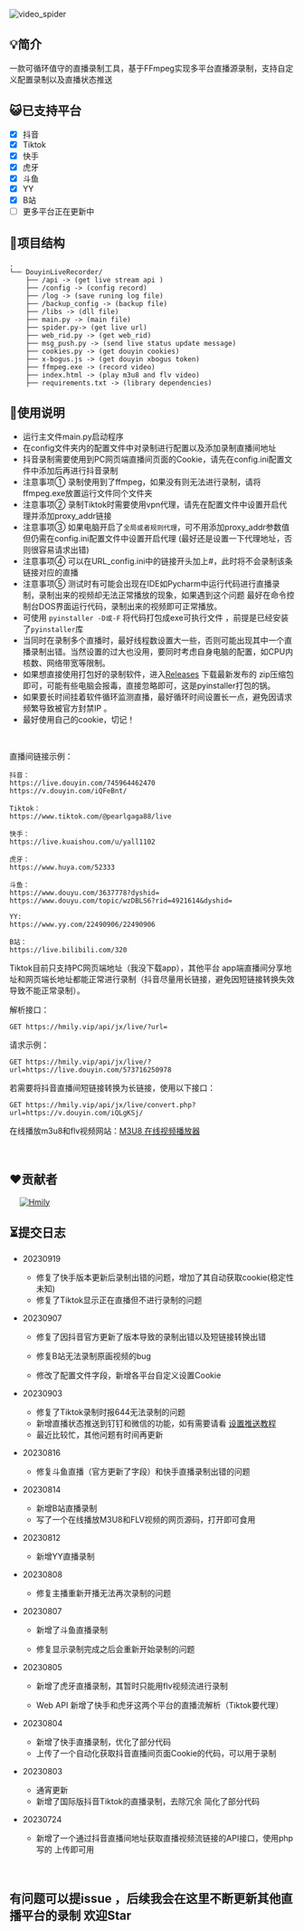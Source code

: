 ![video_spider](https://socialify.git.ci/ihmily/DouyinLiveRecorder/image?description=1&descriptionEditable=%E6%94%AF%E6%8C%81%E5%A4%9A%E4%B8%AA%E7%9B%B4%E6%92%AD%E5%B9%B3%E5%8F%B0%E5%BD%95%E5%88%B6&font=Inter&forks=1&language=1&owner=1&pattern=Circuit%20Board&stargazers=1&theme=Light)

## 💡简介

一款可循环值守的直播录制工具，基于FFmpeg实现多平台直播源录制，支持自定义配置录制以及直播状态推送

</div>

## 😺已支持平台

- [x] 抖音
- [x] Tiktok
- [x] 快手
- [x] 虎牙
- [x] 斗鱼
- [x] YY
- [x] B站
- [ ] 更多平台正在更新中

</div>

## 🎈项目结构

```
.
└── DouyinLiveRecorder/
    ├── /api -> (get live stream api )
    ├── /config -> (config record)
    ├── /log -> (save runing log file)
    ├── /backup_config -> (backup file)
    ├── /libs -> (dll file)
    ├── main.py -> (main file)
    ├── spider.py-> (get live url)
    ├── web_rid.py -> (get web_rid)
    ├── msg_push.py -> (send live status update message)
    ├── cookies.py -> (get douyin cookies)
    ├── x-bogus.js -> (get douyin xbogus token)
    ├── ffmpeg.exe -> (record video)
    ├── index.html -> (play m3u8 and flv video)
    ├── requirements.txt -> (library dependencies)
```

</div>

## 🌱使用说明

- 运行主文件main.py启动程序
- 在config文件夹内的配置文件中对录制进行配置以及添加录制直播间地址
- 抖音录制需要使用到PC网页端直播间页面的Cookie，请先在config.ini配置文件中添加后再进行抖音录制
- 注意事项① 录制使用到了ffmpeg，如果没有则无法进行录制，请将ffmpeg.exe放置运行文件同个文件夹
- 注意事项② 录制Tiktok时需要使用vpn代理，请先在配置文件中设置开启代理并添加proxy_addr链接
- 注意事项③ 如果电脑开启了`全局或者规则代理`，可不用添加proxy_addr参数值但仍需在config.ini配置文件中设置开启代理 (最好还是设置一下代理地址，否则很容易请求出错)
- 注意事项④ 可以在URL_config.ini中的链接开头加上#，此时将不会录制该条链接对应的直播
- 注意事项⑤ 测试时有可能会出现在IDE如Pycharm中运行代码进行直播录制，录制出来的视频却无法正常播放的现象，如果遇到这个问题 最好在命令控制台DOS界面运行代码，录制出来的视频即可正常播放。
- 可使用 `pyinstaller -D或-F` 将代码打包成exe可执行文件 ，前提是已经安装了`pyinstaller`库
- 当同时在录制多个直播时，最好线程数设置大一些，否则可能出现其中一个直播录制出错。当然设置的过大也没用，要同时考虑自身电脑的配置，如CPU内核数、网络带宽等限制。
- 如果想直接使用打包好的录制软件，进入[Releases](https://github.com/ihmily/DouyinLiveRecorder/releases) 下载最新发布的 zip压缩包即可，可能有些电脑会报毒，直接忽略即可，这是pyinstaller打包的锅。
- 如果要长时间挂着软件循环监测直播，最好循环时间设置长一点，避免因请求频繁导致被官方封禁IP 。
- 最好使用自己的cookie，切记！

&emsp;

直播间链接示例：

```
抖音：
https://live.douyin.com/745964462470
https://v.douyin.com/iQFeBnt/

Tiktok：
https://www.tiktok.com/@pearlgaga88/live

快手：
https://live.kuaishou.com/u/yall1102

虎牙：
https://www.huya.com/52333

斗鱼：
https://www.douyu.com/3637778?dyshid=
https://www.douyu.com/topic/wzDBLS6?rid=4921614&dyshid=

YY:
https://www.yy.com/22490906/22490906

B站：
https://live.bilibili.com/320
```

Tiktok目前只支持PC网页端地址（我没下载app），其他平台 app端直播间分享地址和网页端长地址都能正常进行录制（抖音尽量用长链接，避免因短链接转换失效导致不能正常录制）。

</div>

解析接口：

```HTTP
GET https://hmily.vip/api/jx/live/?url=
```

请求示例：

```HTTP
GET https://hmily.vip/api/jx/live/?url=https://live.douyin.com/573716250978
```

若需要将抖音直播间短链接转换为长链接，使用以下接口：

```HTTP
GET https://hmily.vip/api/jx/live/convert.php?url=https://v.douyin.com/iQLgKSj/
```

在线播放m3u8和flv视频网站：[M3U8 在线视频播放器 ](https://jx.hmily.vip/play/)

&emsp;

## ❤️贡献者

&ensp;&ensp; [![Hmily](https://github.com/ihmily.png?size=50)](https://github.com/ihmily)

</div>

## ⏳提交日志

- 20230919
  - 修复了快手版本更新后录制出错的问题，增加了其自动获取cookie(稳定性未知)
  - 修复了Tiktok显示正在直播但不进行录制的问题
  
- 20230907
  - 修复了因抖音官方更新了版本导致的录制出错以及短链接转换出错

  - 修复B站无法录制原画视频的bug

  - 修改了配置文件字段，新增各平台自定义设置Cookie
- 20230903
  - 修复了Tiktok录制时报644无法录制的问题
  - 新增直播状态推送到钉钉和微信的功能，如有需要请看 [设置推送教程](https://d04vqdiqwr3.feishu.cn/docx/XFPwdDDvfobbzlxhmMYcvouynDh?from=from_copylink)
  - 最近比较忙，其他问题有时间再更新
- 20230816
  - 修复斗鱼直播（官方更新了字段）和快手直播录制出错的问题
- 20230814
  - 新增B站直播录制
  - 写了一个在线播放M3U8和FLV视频的网页源码，打开即可食用
- 20230812
  - 新增YY直播录制
- 20230808
  - 修复主播重新开播无法再次录制的问题
- 20230807
  - 新增了斗鱼直播录制

  - 修复显示录制完成之后会重新开始录制的问题
- 20230805
  - 新增了虎牙直播录制，其暂时只能用flv视频流进行录制

  - Web API 新增了快手和虎牙这两个平台的直播流解析（Tiktok要代理）
- 20230804
  - 新增了快手直播录制，优化了部分代码
  - 上传了一个自动化获取抖音直播间页面Cookie的代码，可以用于录制
- 20230803
  - 通宵更新 
  - 新增了国际版抖音Tiktok的直播录制，去除冗余 简化了部分代码
- 20230724	
  - 新增了一个通过抖音直播间地址获取直播视频流链接的API接口，使用php写的 上传即可用


&emsp;

## 有问题可以提issue ，后续我会在这里不断更新其他直播平台的录制  欢迎Star

#### 
